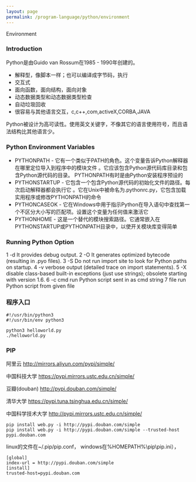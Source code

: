 ```yaml
---
layout: page
permalink: /program-language/python/environment
---
```


Environment

### Introduction

Python是由Guido van Rossum在1985 - 1990年创建的。

* 解释型，像脚本一样；也可以编译成字节码，执行
* 交互式
* 面向函数，面向结构，面向对象
* 动态数据类型和动态数据类型检查
* 自动垃圾回收
* 很容易与其他语言交互，c,c++,com,activeX,CORBA,JAVA

Python被设计为高可读性。使用英文关键字，不像其它的语言使用符号，而且语法结构比其他语言少。

### Python Environment Variables

* PYTHONPATH - 它有一个类似于PATH的角色。这个变量告诉Python解释器在哪里定位导入到程序中的模块文件
	。它应该包含Python源代码库目录和包含Python源代码的目录。 PYTHONPATH有时是由Python安装程序预设的
* PYTHONSTARTUP - 它包含一个包含Python源代码的初始化文件的路径。每次启动解释器都会执行它
	。它在Unix中被命名为.pythonrc.py，它包含加载实用程序或修改PYTHONPATH的命令
* PYTHONCASEOK - 它在Windows中用于指示Python在导入语句中查找第一个不区分大小写的匹配项。设置这个变量为任何值来激活它
* PYTHONHOME - 这是一个替代的模块搜索路径。它通常嵌入在PYTHONSTARTUP或PYTHONPATH目录中，以使开关模块库变得简单

### Running Python Option

1 -d It provides debug output.
2 -O It generates optimized bytecode (resulting in .pyo files).
3 -S Do not run import site to look for Python paths on startup.
4 -v verbose output (detailed trace on import statements).
5 -X disable class-based built-in exceptions (just use strings); obsolete starting with version 1.6.
6 -c cmd run Python script sent in as cmd string
7 file run Python script from given file


### 程序入口

    #!/usr/bin/python3
    #!/usr/bin/env python3

    python3 helloworld.py
    ./helloworld.py

### PIP
阿里云 http://mirrors.aliyun.com/pypi/simple/

中国科技大学 https://pypi.mirrors.ustc.edu.cn/simple/

豆瓣(douban) http://pypi.douban.com/simple/

清华大学 https://pypi.tuna.tsinghua.edu.cn/simple/

中国科学技术大学 http://pypi.mirrors.ustc.edu.cn/simple/

    pip install web.py -i http://pypi.douban.com/simple
    pip install web.py -i http://pypi.douban.com/simple --trusted-host pypi.douban.com

linux的文件在~/.pip/pip.conf，
windows在%HOMEPATH%\pip\pip.ini），

    [global]
    index-url = http://pypi.douban.com/simple
    [install]
    trusted-host=pypi.douban.com
